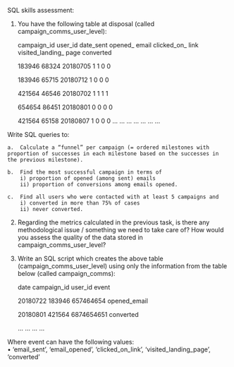 SQL skills assessment: 

1.	You have the following table at disposal (called campaign_comms_user_level): 

    campaign_id 	user_id 	date_sent 	opened_ email 	clicked_on_ link 	visited_landing_ page 	converted 

      183946 	68324 	20180705 	1 	1 	0 	0 
      
      183946 	65715 	20180712 	1 	0 	0 	0 
      
      421564 	46546 	20180702 	1 	1 	1 	1 

      654654 	86451 	20180801 	0 	0 	0 	0 

      421564 	65158 	20180807 	1 	0 	0 	0 
      … 	… 	… 	… 	… 	… 	… 

  Write SQL queries to: 
  
    a.	Calculate a “funnel” per campaign (= ordered milestones with proportion of successes in each milestone based on the successes in the previous milestone).
  
    b.	Find the most successful campaign in terms of 
        i) proportion of opened (among sent) emails 
        ii) proportion of conversions among emails opened. 
    
    c.	Find all users who were contacted with at least 5 campaigns and 
        i) converted in more than 75% of cases 
        ii) never converted. 
 
2.	Regarding the metrics calculated in the previous task, is there any methodological issue / something we need to take care of? How would you assess the quality of the data stored in campaign_comms_user_level?
 
3.	Write an SQL script which creates the above table (campaign_comms_user_level) using only the information from the table below (called campaign_comms): 
 
    date 	campaign_id 	user_id 	event 
    
    20180722 	183946 	657464654 	opened_email 

    20180801 	421564 	6874654651 	converted 

      … 	… 	… 	… 
 
  Where event can have the following values:  
    •	‘email_sent’, ‘email_opened’, ‘clicked_on_link’, ‘visited_landing_page’, ‘converted’ 

 
